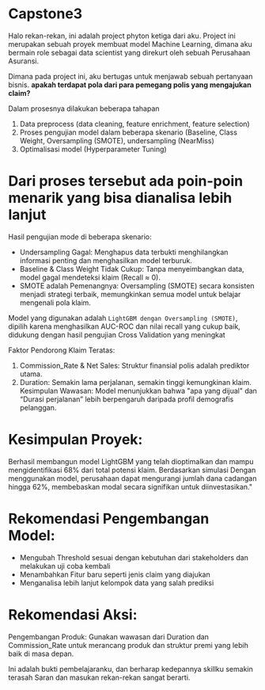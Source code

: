# Capstone3

Halo rekan-rekan, ini adalah project phyton ketiga dari aku. Project ini merupakan sebuah proyek membuat model Machine Learning, dimana aku bermain role sebagai data scientist yang direkurt oleh sebuah Perusahaan Asuransi.

Dimana pada project ini, aku bertugas untuk menjawab sebuah pertanyaan bisnis. **apakah terdapat pola dari para pemegang polis yang mengajukan claim?**

Dalam prosesnya dilakukan beberapa tahapan
1. Data preprocess (data cleaning, feature enrichment, feature selection)
2. Proses pengujian model dalam beberapa skenario (Baseline, Class Weight, Oversampling (SMOTE), undersampling (NearMiss)
3. Optimalisasi model (Hyperparameter Tuning)

# Dari proses tersebut ada poin-poin menarik yang bisa dianalisa lebih lanjut

Hasil pengujian mode di beberapa skenario:
- Undersampling Gagal: Menghapus data terbukti menghilangkan informasi penting dan menghasilkan model terburuk.
- Baseline & Class Weight Tidak Cukup: Tanpa menyeimbangkan data, model gagal mendeteksi klaim (Recall ≈ 0).
- SMOTE adalah Pemenangnya: Oversampling (SMOTE) secara konsisten menjadi strategi terbaik, memungkinkan semua model untuk belajar mengenali pola klaim.

Model yang digunakan adalah `LightGBM dengan Oversampling (SMOTE)`, dipilih karena menghasilkan AUC-ROC dan nilai recall yang cukup baik, didukung dengan hasil pengujian Cross Validation yang meningkat

Faktor Pendorong Klaim Teratas:
1. Commission_Rate & Net Sales: Struktur finansial polis adalah prediktor utama.
2. Duration: Semakin lama perjalanan, semakin tinggi kemungkinan klaim.
Kesimpulan Wawasan: Model menunjukkan bahwa "apa yang dijual" dan “Durasi perjalanan” lebih berpengaruh daripada profil demografis pelanggan.


# Kesimpulan Proyek:
Berhasil membangun model LightGBM yang telah dioptimalkan dan mampu mengidentifikasi 68% dari total potensi klaim.
Berdasarkan simulasi Dengan menggunakan model, perusahaan dapat mengurangi jumlah dana cadangan hingga 62%, membebaskan modal secara signifikan untuk diinvestasikan."

# Rekomendasi Pengembangan Model:
- Mengubah Threshold sesuai dengan kebutuhan dari stakeholders dan melakukan uji coba kembali
- Menambahkan Fitur baru seperti jenis claim yang diajukan
- Menganalisa lebih lanjut kelompok data yang salah prediksi

# Rekomendasi Aksi:
Pengembangan Produk: Gunakan wawasan dari Duration dan Commission_Rate untuk merancang produk dan struktur premi yang lebih baik di masa depan.

Ini adalah bukti pembelajaranku, dan berharap kedepannya skillku semakin terasah Saran dan masukan rekan-rekan sangat berarti.



